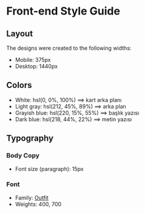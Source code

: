 # Front-end Style Guide

## Layout

The designs were created to the following widths:

- Mobile: 375px
- Desktop: 1440px

## Colors

- White: hsl(0, 0%, 100%) ==> kart arka planı
- Light gray: hsl(212, 45%, 89%) ==> arka plan
- Grayish blue: hsl(220, 15%, 55%) ==> başlık yazısı
- Dark blue: hsl(218, 44%, 22%) ==> metin yazısı

## Typography

### Body Copy

- Font size (paragraph): 15px

### Font

- Family: [Outfit](https://fonts.google.com/specimen/Outfit)
- Weights: 400, 700
